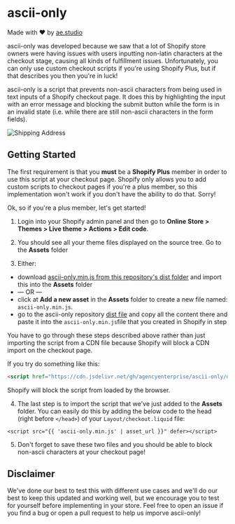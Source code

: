 # ascii-only
Made with ❤️ by [ae.studio](https://ae.studio/)

ascii-only was developed because we saw that a lot of Shopify store owners were having issues with users inputting non-latin characters at the checkout stage, causing all kinds of fulfillment issues. Unfortunately, you can only use custom checkout scripts if you're using Shopify Plus, but if that describes you then you're in luck!

ascii-only is a script that prevents non-ascii characters from being used in text inputs of a Shopify checkout page. It does this by highlighting the input with an error message and blocking the submit button while the form is in an invalid state (i.e. while there are still non-ascii characters in the form fields).

![Shipping Address](https://i.imgur.com/y1lXT2x.png)

## Getting Started

The first requirement is that you **must** be a **Shopify Plus** member in order to use this script at your checkout page. Shopify only allows you to add custom scripts to checkout pages if you're a plus member, so this implementation won't work if you don't have the ability to do that. Sorry!

Ok, so if you're a plus member, let's get started!

1. Login into your Shopify admin panel and then go to **Online Store > Themes > Live theme > Actions > Edit code**.

2. You should see all your theme files displayed on the source tree. Go to the **Assets** folder

3. Either: 
  - download [ascii-only.min.js from this repository's dist folder](https://github.com/agencyenterprise/ascii-only/tree/master/dist/ascii-only.min.js) and import this into the **Assets** folder 
 - — OR —
  - click at **Add a new asset** in the **Assets** folder to create a new file named: `ascii-only.min.js`.
 - go to the ascii-only repository [dist file](https://github.com/agencyenterprise/ascii-only/tree/master/dist/ascii-only.min.js) and copy all the content there and paste it into the `ascii-only.min.js`file that you created in Shopify in step 


You have to go through these steps described above rather than just importing the script from a CDN file because Shopify will block a CDN import on the checkout page.

If you try do something like this:

```html
<script href="https://cdn.jsdelivr.net/gh/agencyenterprise/ascii-only/dist/ascii-only.min.js"></script>
```

Shopify will block the script from loaded by the browser.


4. The last step is to import the script that we've just added to the **Assets** folder. You can easily do this by adding the below code to the head (right before `</head>`) of your `Layout/checkout.liquid` file:

```liquid
<script src="{{ 'ascii-only.min.js' | asset_url }}" defer></script>
```

5. Don't forget to save these two files and you should be able to block non-ascii characters at your checkout page!

## Disclaimer

We've done our best to test this with different use cases and we'll do our best to keep this updated and working well, but we encourage you to test for yourself before implementing in your store. Feel free to open an issue if you find a bug or open a pull request to help us imporve ascii-only!




